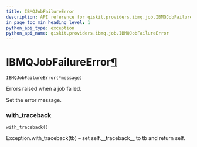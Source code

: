 ```yaml
---
title: IBMQJobFailureError
description: API reference for qiskit.providers.ibmq.job.IBMQJobFailureError
in_page_toc_min_heading_level: 1
python_api_type: exception
python_api_name: qiskit.providers.ibmq.job.IBMQJobFailureError
---
```


# IBMQJobFailureError[¶](#ibmqjobfailureerror "Permalink to this headline")

<span id="qiskit.providers.ibmq.job.IBMQJobFailureError" />

`IBMQJobFailureError(*message)`

Errors raised when a job failed.

Set the error message.

### with\_traceback

<span id="qiskit.providers.ibmq.job.IBMQJobFailureError.with_traceback" />

`with_traceback()`

Exception.with\_traceback(tb) – set self.\_\_traceback\_\_ to tb and return self.

